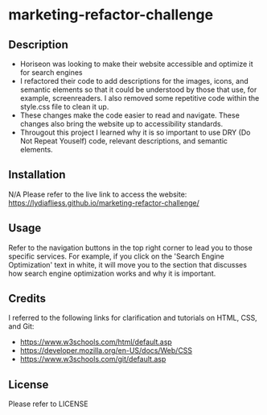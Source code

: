 # marketing-refactor-challenge

## Description

- Horiseon was looking to make their website accessible and optimize it for search engines
- I refactored their code to add descriptions for the images, icons, and semantic elements so that it could be understood by those that use, for example, screenreaders.
I also removed some repetitive code within the style.css file to clean it up.
- These changes make the code easier to read and navigate. These changes also bring the website up to accessibility standards.
- Througout this project I learned why it is so important to use DRY (Do Not Repeat Youself) code, relevant descriptions, and semantic elements.


## Installation

N/A
Please refer to the live link to access the website:
https://lydiafliess.github.io/marketing-refactor-challenge/

## Usage

Refer to the navigation buttons in the top right corner to lead you to those specific services. For example, if you click on the 'Search Engine Optimization' text in white, it will move you to the section that discusses how search engine optimization works and why it is important. 

## Credits

I referred to the following links for clarification and tutorials on HTML, CSS, and Git:

- https://www.w3schools.com/html/default.asp
- https://developer.mozilla.org/en-US/docs/Web/CSS
- https://www.w3schools.com/git/default.asp

## License

Please refer to LICENSE